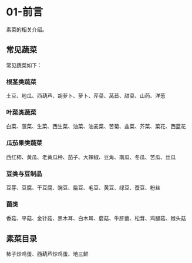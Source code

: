# 01-前言

素菜的相关介绍。



## 常见蔬菜

常见蔬菜如下：

### 根茎类蔬菜

土豆、地瓜、西葫芦、胡萝卜、萝卜、芹菜、莴苣、甜菜、山药、洋葱



### 叶菜类蔬菜

白菜、菠菜、生菜、西生菜、油菜、油麦菜、苦菊、韭菜、芥菜、菜花、西蓝花



### 瓜茄果类蔬菜

西红柿、黄瓜、老黄瓜种、茄子、大辣椒、豆角、南瓜、冬瓜、苦瓜、丝瓜



### 豆类与豆制品

豆芽、豆腐、干豆腐、豌豆、扁豆、毛豆、黄豆、绿豆、蚕豆、粉丝



### 菌类

香菇、平菇、金针菇、黑木耳、白木耳、蘑菇、牛肝菌、松茸、鸡腿菇、猴头菇



## 素菜目录

柿子炒鸡蛋、西葫芦炒鸡蛋、地三鲜





















